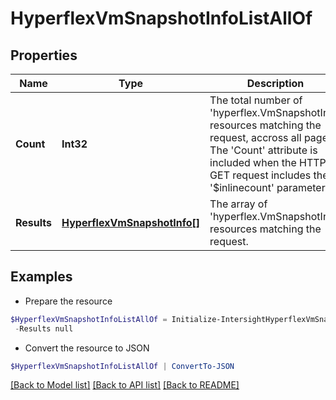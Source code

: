 # HyperflexVmSnapshotInfoListAllOf
## Properties

Name | Type | Description | Notes
------------ | ------------- | ------------- | -------------
**Count** | **Int32** | The total number of &#39;hyperflex.VmSnapshotInfo&#39; resources matching the request, accross all pages. The &#39;Count&#39; attribute is included when the HTTP GET request includes the &#39;$inlinecount&#39; parameter. | [optional] 
**Results** | [**HyperflexVmSnapshotInfo[]**](HyperflexVmSnapshotInfo.md) | The array of &#39;hyperflex.VmSnapshotInfo&#39; resources matching the request. | [optional] 

## Examples

- Prepare the resource
```powershell
$HyperflexVmSnapshotInfoListAllOf = Initialize-IntersightHyperflexVmSnapshotInfoListAllOf  -Count null `
 -Results null
```

- Convert the resource to JSON
```powershell
$HyperflexVmSnapshotInfoListAllOf | ConvertTo-JSON
```

[[Back to Model list]](../README.md#documentation-for-models) [[Back to API list]](../README.md#documentation-for-api-endpoints) [[Back to README]](../README.md)

